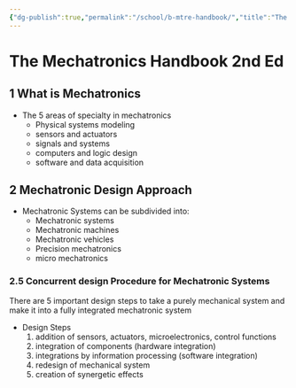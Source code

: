 ```yaml
---
{"dg-publish":true,"permalink":"/school/b-mtre-handbook/","title":"The Mechatronics Handbook","tags":["book/textbook/MTRE"]}
---
```


# The Mechatronics Handbook 2nd Ed

## 1 What is Mechatronics
- The 5 areas of specialty in mechatronics
	- Physical systems modeling
	- sensors and actuators
	- signals and systems
	- computers and logic design
	- software and data acquisition


## 2 Mechatronic Design Approach
- Mechatronic Systems can be subdivided into:
	- Mechatronic systems
	- Mechatronic machines
	- Mechatronic vehicles
	- Precision mechatronics
	- micro mechatronics

### 2.5 Concurrent design Procedure for Mechatronic Systems
There are 5 important design steps to take a purely mechanical system and make it into a fully integrated mechatronic system
- Design Steps
	1. addition of sensors, actuators, microelectronics, control functions
	2. integration of components (hardware integration)
	3. integrations by information processing (software integration)
	4. redesign of mechanical system
	5. creation of synergetic effects


